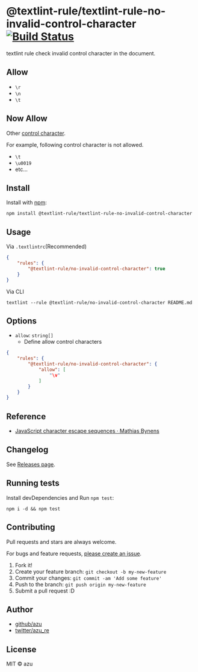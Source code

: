 # @textlint-rule/textlint-rule-no-invalid-control-character [![Build Status](https://travis-ci.org/textlint-rule/textlint-rule-no-invalid-control-character.svg?branch=master)](https://travis-ci.org/textlint-rule/textlint-rule-no-invalid-control-character)

textlint rule check invalid control character in the document.

## Allow

- `\r`
- `\n`
- `\t`

## Now Allow

Other [control character](https://en.wikipedia.org/wiki/Control_character "Control character").

For example, following control character is not allowed.

- `\t`
- `\u0019`
- etc...

## Install

Install with [npm](https://www.npmjs.com/):

    npm install @textlint-rule/textlint-rule-no-invalid-control-character

## Usage

Via `.textlintrc`(Recommended)

```json
{
    "rules": {
        "@textlint-rule/no-invalid-control-character": true
    }
}
```

Via CLI

```
textlint --rule @textlint-rule/no-invalid-control-character README.md
```

## Options

- `allow`: `string[]`
    - Define allow control characters

```json
{
    "rules": {
        "@textlint-rule/no-invalid-control-character": {
            "allow": [
                "\v"
            ]
        }
    }
}
```

## Reference

- [JavaScript character escape sequences · Mathias Bynens](https://mathiasbynens.be/notes/javascript-escapes "JavaScript character escape sequences · Mathias Bynens")

## Changelog

See [Releases page](https://github.com/textlint-rule/textlint-rule-no-invalid-control-character/releases).

## Running tests

Install devDependencies and Run `npm test`:

    npm i -d && npm test

## Contributing

Pull requests and stars are always welcome.

For bugs and feature requests, [please create an issue](https://github.com/textlint-rule/textlint-rule-no-invalid-control-character/issues).

1. Fork it!
2. Create your feature branch: `git checkout -b my-new-feature`
3. Commit your changes: `git commit -am 'Add some feature'`
4. Push to the branch: `git push origin my-new-feature`
5. Submit a pull request :D

## Author

- [github/azu](https://github.com/azu)
- [twitter/azu_re](https://twitter.com/azu_re)

## License

MIT © azu
